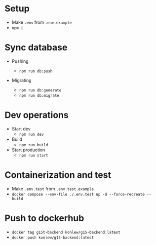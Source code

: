 # Setup

- Make `.env` from `.env.example`
- `npm i`

# Sync database

- Pushing

  - `npm run db:push`

- Migrating
  - `npm run db:generate`
  - `npm run db:migrate`

# Dev operations

- Start dev
  - `npm run dev`
- Build
  - `npm run build`
- Start production
  - `npm run start`

# Containerization and test

- Make `.env.test` from `.env.test.example`
- `docker compose --env-file ./.env.test up -d --force-recreate --build`

# Push to dockerhub

- `docker tag g15t-backend konlew/g15-backend:latest`
- `docker push konlew/g15-backend:latest `
